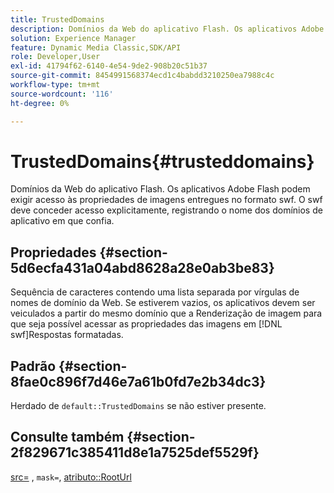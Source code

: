 ```yaml
---
title: TrustedDomains
description: Domínios da Web do aplicativo Flash. Os aplicativos Adobe Flash podem exigir acesso às propriedades de imagens entregues no formato swf. O swf deve conceder acesso explicitamente, registrando o nome dos domínios de aplicativo em que confia.
solution: Experience Manager
feature: Dynamic Media Classic,SDK/API
role: Developer,User
exl-id: 41794f62-6140-4e54-9de2-908b20c51b37
source-git-commit: 8454991568374ecd1c4babdd3210250ea7988c4c
workflow-type: tm+mt
source-wordcount: '116'
ht-degree: 0%

---
```


# TrustedDomains{#trusteddomains}

Domínios da Web do aplicativo Flash. Os aplicativos Adobe Flash podem exigir acesso às propriedades de imagens entregues no formato swf. O swf deve conceder acesso explicitamente, registrando o nome dos domínios de aplicativo em que confia.

## Propriedades {#section-5d6ecfa431a04abd8628a28e0ab3be83}

Sequência de caracteres contendo uma lista separada por vírgulas de nomes de domínio da Web. Se estiverem vazios, os aplicativos devem ser veiculados a partir do mesmo domínio que a Renderização de imagem para que seja possível acessar as propriedades das imagens em [!DNL swf]Respostas formatadas.

## Padrão {#section-8fae0c896f7d46e7a61b0fd7e2b34dc3}

Herdado de `default::TrustedDomains` se não estiver presente.

## Consulte também {#section-2f829671c385411d8e1a7525def5529f}

[src=](../../../../../ir-api/http-protocol/image-rendering-api-ref/c-ir-http-protocol-ref/c-ir-http-protocol-command-reference/r-ir-src.md#reference-62c98abad22149d68d405ed6aaff8272) , `mask=`, [atributo::RootUrl](../../../../../ir-api/material-cat/image-rendering-api-ref/c-ir-material-catalog/c-ir-attributes-reference/r-ir-rooturl.md#reference-b8d706a573814802bd6794223cc78402)
